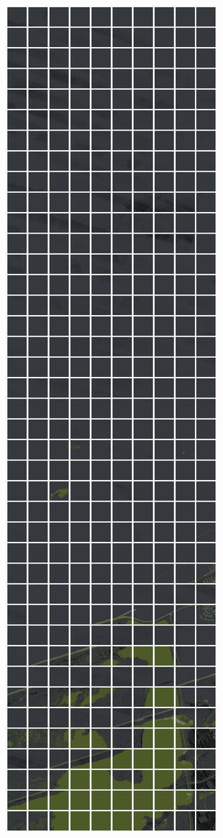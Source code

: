 <html>
<div>
<img src="https://github.com/HakkaTjakka/NL_TILE_MAP/blob/main/18/625/-1055/r.6250.-10550.png" height="44" width="44">
<img src="https://github.com/HakkaTjakka/NL_TILE_MAP/blob/main/18/625/-1055/r.6251.-10550.png" height="44" width="44">
<img src="https://github.com/HakkaTjakka/NL_TILE_MAP/blob/main/18/625/-1055/r.6252.-10550.png" height="44" width="44">
<img src="https://github.com/HakkaTjakka/NL_TILE_MAP/blob/main/18/625/-1055/r.6253.-10550.png" height="44" width="44">
<img src="https://github.com/HakkaTjakka/NL_TILE_MAP/blob/main/18/625/-1055/r.6254.-10550.png" height="44" width="44">
<img src="https://github.com/HakkaTjakka/NL_TILE_MAP/blob/main/18/625/-1055/r.6255.-10550.png" height="44" width="44">
<img src="https://github.com/HakkaTjakka/NL_TILE_MAP/blob/main/18/625/-1055/r.6256.-10550.png" height="44" width="44">
<img src="https://github.com/HakkaTjakka/NL_TILE_MAP/blob/main/18/625/-1055/r.6257.-10550.png" height="44" width="44">
<img src="https://github.com/HakkaTjakka/NL_TILE_MAP/blob/main/18/625/-1055/r.6258.-10550.png" height="44" width="44">
<img src="https://github.com/HakkaTjakka/NL_TILE_MAP/blob/main/18/625/-1055/r.6259.-10550.png" height="44" width="44">
<img src="https://github.com/HakkaTjakka/NL_TILE_MAP/blob/main/18/626/-1055/r.6260.-10550.png" height="44" width="44">
<img src="https://github.com/HakkaTjakka/NL_TILE_MAP/blob/main/18/626/-1055/r.6261.-10550.png" height="44" width="44">
<img src="https://github.com/HakkaTjakka/NL_TILE_MAP/blob/main/18/626/-1055/r.6262.-10550.png" height="44" width="44">
<img src="https://github.com/HakkaTjakka/NL_TILE_MAP/blob/main/18/626/-1055/r.6263.-10550.png" height="44" width="44">
<img src="https://github.com/HakkaTjakka/NL_TILE_MAP/blob/main/18/626/-1055/r.6264.-10550.png" height="44" width="44">
<img src="https://github.com/HakkaTjakka/NL_TILE_MAP/blob/main/18/626/-1055/r.6265.-10550.png" height="44" width="44">
<img src="https://github.com/HakkaTjakka/NL_TILE_MAP/blob/main/18/626/-1055/r.6266.-10550.png" height="44" width="44">
<img src="https://github.com/HakkaTjakka/NL_TILE_MAP/blob/main/18/626/-1055/r.6267.-10550.png" height="44" width="44">
<img src="https://github.com/HakkaTjakka/NL_TILE_MAP/blob/main/18/626/-1055/r.6268.-10550.png" height="44" width="44">
<img src="https://github.com/HakkaTjakka/NL_TILE_MAP/blob/main/18/626/-1055/r.6269.-10550.png" height="44" width="44">
<br>
<img src="https://github.com/HakkaTjakka/NL_TILE_MAP/blob/main/18/625/-1055/r.6250.-10549.png" height="44" width="44">
<img src="https://github.com/HakkaTjakka/NL_TILE_MAP/blob/main/18/625/-1055/r.6251.-10549.png" height="44" width="44">
<img src="https://github.com/HakkaTjakka/NL_TILE_MAP/blob/main/18/625/-1055/r.6252.-10549.png" height="44" width="44">
<img src="https://github.com/HakkaTjakka/NL_TILE_MAP/blob/main/18/625/-1055/r.6253.-10549.png" height="44" width="44">
<img src="https://github.com/HakkaTjakka/NL_TILE_MAP/blob/main/18/625/-1055/r.6254.-10549.png" height="44" width="44">
<img src="https://github.com/HakkaTjakka/NL_TILE_MAP/blob/main/18/625/-1055/r.6255.-10549.png" height="44" width="44">
<img src="https://github.com/HakkaTjakka/NL_TILE_MAP/blob/main/18/625/-1055/r.6256.-10549.png" height="44" width="44">
<img src="https://github.com/HakkaTjakka/NL_TILE_MAP/blob/main/18/625/-1055/r.6257.-10549.png" height="44" width="44">
<img src="https://github.com/HakkaTjakka/NL_TILE_MAP/blob/main/18/625/-1055/r.6258.-10549.png" height="44" width="44">
<img src="https://github.com/HakkaTjakka/NL_TILE_MAP/blob/main/18/625/-1055/r.6259.-10549.png" height="44" width="44">
<img src="https://github.com/HakkaTjakka/NL_TILE_MAP/blob/main/18/626/-1055/r.6260.-10549.png" height="44" width="44">
<img src="https://github.com/HakkaTjakka/NL_TILE_MAP/blob/main/18/626/-1055/r.6261.-10549.png" height="44" width="44">
<img src="https://github.com/HakkaTjakka/NL_TILE_MAP/blob/main/18/626/-1055/r.6262.-10549.png" height="44" width="44">
<img src="https://github.com/HakkaTjakka/NL_TILE_MAP/blob/main/18/626/-1055/r.6263.-10549.png" height="44" width="44">
<img src="https://github.com/HakkaTjakka/NL_TILE_MAP/blob/main/18/626/-1055/r.6264.-10549.png" height="44" width="44">
<img src="https://github.com/HakkaTjakka/NL_TILE_MAP/blob/main/18/626/-1055/r.6265.-10549.png" height="44" width="44">
<img src="https://github.com/HakkaTjakka/NL_TILE_MAP/blob/main/18/626/-1055/r.6266.-10549.png" height="44" width="44">
<img src="https://github.com/HakkaTjakka/NL_TILE_MAP/blob/main/18/626/-1055/r.6267.-10549.png" height="44" width="44">
<img src="https://github.com/HakkaTjakka/NL_TILE_MAP/blob/main/18/626/-1055/r.6268.-10549.png" height="44" width="44">
<img src="https://github.com/HakkaTjakka/NL_TILE_MAP/blob/main/18/626/-1055/r.6269.-10549.png" height="44" width="44">
<br>
<img src="https://github.com/HakkaTjakka/NL_TILE_MAP/blob/main/18/625/-1055/r.6250.-10548.png" height="44" width="44">
<img src="https://github.com/HakkaTjakka/NL_TILE_MAP/blob/main/18/625/-1055/r.6251.-10548.png" height="44" width="44">
<img src="https://github.com/HakkaTjakka/NL_TILE_MAP/blob/main/18/625/-1055/r.6252.-10548.png" height="44" width="44">
<img src="https://github.com/HakkaTjakka/NL_TILE_MAP/blob/main/18/625/-1055/r.6253.-10548.png" height="44" width="44">
<img src="https://github.com/HakkaTjakka/NL_TILE_MAP/blob/main/18/625/-1055/r.6254.-10548.png" height="44" width="44">
<img src="https://github.com/HakkaTjakka/NL_TILE_MAP/blob/main/18/625/-1055/r.6255.-10548.png" height="44" width="44">
<img src="https://github.com/HakkaTjakka/NL_TILE_MAP/blob/main/18/625/-1055/r.6256.-10548.png" height="44" width="44">
<img src="https://github.com/HakkaTjakka/NL_TILE_MAP/blob/main/18/625/-1055/r.6257.-10548.png" height="44" width="44">
<img src="https://github.com/HakkaTjakka/NL_TILE_MAP/blob/main/18/625/-1055/r.6258.-10548.png" height="44" width="44">
<img src="https://github.com/HakkaTjakka/NL_TILE_MAP/blob/main/18/625/-1055/r.6259.-10548.png" height="44" width="44">
<img src="https://github.com/HakkaTjakka/NL_TILE_MAP/blob/main/18/626/-1055/r.6260.-10548.png" height="44" width="44">
<img src="https://github.com/HakkaTjakka/NL_TILE_MAP/blob/main/18/626/-1055/r.6261.-10548.png" height="44" width="44">
<img src="https://github.com/HakkaTjakka/NL_TILE_MAP/blob/main/18/626/-1055/r.6262.-10548.png" height="44" width="44">
<img src="https://github.com/HakkaTjakka/NL_TILE_MAP/blob/main/18/626/-1055/r.6263.-10548.png" height="44" width="44">
<img src="https://github.com/HakkaTjakka/NL_TILE_MAP/blob/main/18/626/-1055/r.6264.-10548.png" height="44" width="44">
<img src="https://github.com/HakkaTjakka/NL_TILE_MAP/blob/main/18/626/-1055/r.6265.-10548.png" height="44" width="44">
<img src="https://github.com/HakkaTjakka/NL_TILE_MAP/blob/main/18/626/-1055/r.6266.-10548.png" height="44" width="44">
<img src="https://github.com/HakkaTjakka/NL_TILE_MAP/blob/main/18/626/-1055/r.6267.-10548.png" height="44" width="44">
<img src="https://github.com/HakkaTjakka/NL_TILE_MAP/blob/main/18/626/-1055/r.6268.-10548.png" height="44" width="44">
<img src="https://github.com/HakkaTjakka/NL_TILE_MAP/blob/main/18/626/-1055/r.6269.-10548.png" height="44" width="44">
<br>
<img src="https://github.com/HakkaTjakka/NL_TILE_MAP/blob/main/18/625/-1055/r.6250.-10547.png" height="44" width="44">
<img src="https://github.com/HakkaTjakka/NL_TILE_MAP/blob/main/18/625/-1055/r.6251.-10547.png" height="44" width="44">
<img src="https://github.com/HakkaTjakka/NL_TILE_MAP/blob/main/18/625/-1055/r.6252.-10547.png" height="44" width="44">
<img src="https://github.com/HakkaTjakka/NL_TILE_MAP/blob/main/18/625/-1055/r.6253.-10547.png" height="44" width="44">
<img src="https://github.com/HakkaTjakka/NL_TILE_MAP/blob/main/18/625/-1055/r.6254.-10547.png" height="44" width="44">
<img src="https://github.com/HakkaTjakka/NL_TILE_MAP/blob/main/18/625/-1055/r.6255.-10547.png" height="44" width="44">
<img src="https://github.com/HakkaTjakka/NL_TILE_MAP/blob/main/18/625/-1055/r.6256.-10547.png" height="44" width="44">
<img src="https://github.com/HakkaTjakka/NL_TILE_MAP/blob/main/18/625/-1055/r.6257.-10547.png" height="44" width="44">
<img src="https://github.com/HakkaTjakka/NL_TILE_MAP/blob/main/18/625/-1055/r.6258.-10547.png" height="44" width="44">
<img src="https://github.com/HakkaTjakka/NL_TILE_MAP/blob/main/18/625/-1055/r.6259.-10547.png" height="44" width="44">
<img src="https://github.com/HakkaTjakka/NL_TILE_MAP/blob/main/18/626/-1055/r.6260.-10547.png" height="44" width="44">
<img src="https://github.com/HakkaTjakka/NL_TILE_MAP/blob/main/18/626/-1055/r.6261.-10547.png" height="44" width="44">
<img src="https://github.com/HakkaTjakka/NL_TILE_MAP/blob/main/18/626/-1055/r.6262.-10547.png" height="44" width="44">
<img src="https://github.com/HakkaTjakka/NL_TILE_MAP/blob/main/18/626/-1055/r.6263.-10547.png" height="44" width="44">
<img src="https://github.com/HakkaTjakka/NL_TILE_MAP/blob/main/18/626/-1055/r.6264.-10547.png" height="44" width="44">
<img src="https://github.com/HakkaTjakka/NL_TILE_MAP/blob/main/18/626/-1055/r.6265.-10547.png" height="44" width="44">
<img src="https://github.com/HakkaTjakka/NL_TILE_MAP/blob/main/18/626/-1055/r.6266.-10547.png" height="44" width="44">
<img src="https://github.com/HakkaTjakka/NL_TILE_MAP/blob/main/18/626/-1055/r.6267.-10547.png" height="44" width="44">
<img src="https://github.com/HakkaTjakka/NL_TILE_MAP/blob/main/18/626/-1055/r.6268.-10547.png" height="44" width="44">
<img src="https://github.com/HakkaTjakka/NL_TILE_MAP/blob/main/18/626/-1055/r.6269.-10547.png" height="44" width="44">
<br>
<img src="https://github.com/HakkaTjakka/NL_TILE_MAP/blob/main/18/625/-1055/r.6250.-10546.png" height="44" width="44">
<img src="https://github.com/HakkaTjakka/NL_TILE_MAP/blob/main/18/625/-1055/r.6251.-10546.png" height="44" width="44">
<img src="https://github.com/HakkaTjakka/NL_TILE_MAP/blob/main/18/625/-1055/r.6252.-10546.png" height="44" width="44">
<img src="https://github.com/HakkaTjakka/NL_TILE_MAP/blob/main/18/625/-1055/r.6253.-10546.png" height="44" width="44">
<img src="https://github.com/HakkaTjakka/NL_TILE_MAP/blob/main/18/625/-1055/r.6254.-10546.png" height="44" width="44">
<img src="https://github.com/HakkaTjakka/NL_TILE_MAP/blob/main/18/625/-1055/r.6255.-10546.png" height="44" width="44">
<img src="https://github.com/HakkaTjakka/NL_TILE_MAP/blob/main/18/625/-1055/r.6256.-10546.png" height="44" width="44">
<img src="https://github.com/HakkaTjakka/NL_TILE_MAP/blob/main/18/625/-1055/r.6257.-10546.png" height="44" width="44">
<img src="https://github.com/HakkaTjakka/NL_TILE_MAP/blob/main/18/625/-1055/r.6258.-10546.png" height="44" width="44">
<img src="https://github.com/HakkaTjakka/NL_TILE_MAP/blob/main/18/625/-1055/r.6259.-10546.png" height="44" width="44">
<img src="https://github.com/HakkaTjakka/NL_TILE_MAP/blob/main/18/626/-1055/r.6260.-10546.png" height="44" width="44">
<img src="https://github.com/HakkaTjakka/NL_TILE_MAP/blob/main/18/626/-1055/r.6261.-10546.png" height="44" width="44">
<img src="https://github.com/HakkaTjakka/NL_TILE_MAP/blob/main/18/626/-1055/r.6262.-10546.png" height="44" width="44">
<img src="https://github.com/HakkaTjakka/NL_TILE_MAP/blob/main/18/626/-1055/r.6263.-10546.png" height="44" width="44">
<img src="https://github.com/HakkaTjakka/NL_TILE_MAP/blob/main/18/626/-1055/r.6264.-10546.png" height="44" width="44">
<img src="https://github.com/HakkaTjakka/NL_TILE_MAP/blob/main/18/626/-1055/r.6265.-10546.png" height="44" width="44">
<img src="https://github.com/HakkaTjakka/NL_TILE_MAP/blob/main/18/626/-1055/r.6266.-10546.png" height="44" width="44">
<img src="https://github.com/HakkaTjakka/NL_TILE_MAP/blob/main/18/626/-1055/r.6267.-10546.png" height="44" width="44">
<img src="https://github.com/HakkaTjakka/NL_TILE_MAP/blob/main/18/626/-1055/r.6268.-10546.png" height="44" width="44">
<img src="https://github.com/HakkaTjakka/NL_TILE_MAP/blob/main/18/626/-1055/r.6269.-10546.png" height="44" width="44">
<br>
<img src="https://github.com/HakkaTjakka/NL_TILE_MAP/blob/main/18/625/-1055/r.6250.-10545.png" height="44" width="44">
<img src="https://github.com/HakkaTjakka/NL_TILE_MAP/blob/main/18/625/-1055/r.6251.-10545.png" height="44" width="44">
<img src="https://github.com/HakkaTjakka/NL_TILE_MAP/blob/main/18/625/-1055/r.6252.-10545.png" height="44" width="44">
<img src="https://github.com/HakkaTjakka/NL_TILE_MAP/blob/main/18/625/-1055/r.6253.-10545.png" height="44" width="44">
<img src="https://github.com/HakkaTjakka/NL_TILE_MAP/blob/main/18/625/-1055/r.6254.-10545.png" height="44" width="44">
<img src="https://github.com/HakkaTjakka/NL_TILE_MAP/blob/main/18/625/-1055/r.6255.-10545.png" height="44" width="44">
<img src="https://github.com/HakkaTjakka/NL_TILE_MAP/blob/main/18/625/-1055/r.6256.-10545.png" height="44" width="44">
<img src="https://github.com/HakkaTjakka/NL_TILE_MAP/blob/main/18/625/-1055/r.6257.-10545.png" height="44" width="44">
<img src="https://github.com/HakkaTjakka/NL_TILE_MAP/blob/main/18/625/-1055/r.6258.-10545.png" height="44" width="44">
<img src="https://github.com/HakkaTjakka/NL_TILE_MAP/blob/main/18/625/-1055/r.6259.-10545.png" height="44" width="44">
<img src="https://github.com/HakkaTjakka/NL_TILE_MAP/blob/main/18/626/-1055/r.6260.-10545.png" height="44" width="44">
<img src="https://github.com/HakkaTjakka/NL_TILE_MAP/blob/main/18/626/-1055/r.6261.-10545.png" height="44" width="44">
<img src="https://github.com/HakkaTjakka/NL_TILE_MAP/blob/main/18/626/-1055/r.6262.-10545.png" height="44" width="44">
<img src="https://github.com/HakkaTjakka/NL_TILE_MAP/blob/main/18/626/-1055/r.6263.-10545.png" height="44" width="44">
<img src="https://github.com/HakkaTjakka/NL_TILE_MAP/blob/main/18/626/-1055/r.6264.-10545.png" height="44" width="44">
<img src="https://github.com/HakkaTjakka/NL_TILE_MAP/blob/main/18/626/-1055/r.6265.-10545.png" height="44" width="44">
<img src="https://github.com/HakkaTjakka/NL_TILE_MAP/blob/main/18/626/-1055/r.6266.-10545.png" height="44" width="44">
<img src="https://github.com/HakkaTjakka/NL_TILE_MAP/blob/main/18/626/-1055/r.6267.-10545.png" height="44" width="44">
<img src="https://github.com/HakkaTjakka/NL_TILE_MAP/blob/main/18/626/-1055/r.6268.-10545.png" height="44" width="44">
<img src="https://github.com/HakkaTjakka/NL_TILE_MAP/blob/main/18/626/-1055/r.6269.-10545.png" height="44" width="44">
<br>
<img src="https://github.com/HakkaTjakka/NL_TILE_MAP/blob/main/18/625/-1055/r.6250.-10544.png" height="44" width="44">
<img src="https://github.com/HakkaTjakka/NL_TILE_MAP/blob/main/18/625/-1055/r.6251.-10544.png" height="44" width="44">
<img src="https://github.com/HakkaTjakka/NL_TILE_MAP/blob/main/18/625/-1055/r.6252.-10544.png" height="44" width="44">
<img src="https://github.com/HakkaTjakka/NL_TILE_MAP/blob/main/18/625/-1055/r.6253.-10544.png" height="44" width="44">
<img src="https://github.com/HakkaTjakka/NL_TILE_MAP/blob/main/18/625/-1055/r.6254.-10544.png" height="44" width="44">
<img src="https://github.com/HakkaTjakka/NL_TILE_MAP/blob/main/18/625/-1055/r.6255.-10544.png" height="44" width="44">
<img src="https://github.com/HakkaTjakka/NL_TILE_MAP/blob/main/18/625/-1055/r.6256.-10544.png" height="44" width="44">
<img src="https://github.com/HakkaTjakka/NL_TILE_MAP/blob/main/18/625/-1055/r.6257.-10544.png" height="44" width="44">
<img src="https://github.com/HakkaTjakka/NL_TILE_MAP/blob/main/18/625/-1055/r.6258.-10544.png" height="44" width="44">
<img src="https://github.com/HakkaTjakka/NL_TILE_MAP/blob/main/18/625/-1055/r.6259.-10544.png" height="44" width="44">
<img src="https://github.com/HakkaTjakka/NL_TILE_MAP/blob/main/18/626/-1055/r.6260.-10544.png" height="44" width="44">
<img src="https://github.com/HakkaTjakka/NL_TILE_MAP/blob/main/18/626/-1055/r.6261.-10544.png" height="44" width="44">
<img src="https://github.com/HakkaTjakka/NL_TILE_MAP/blob/main/18/626/-1055/r.6262.-10544.png" height="44" width="44">
<img src="https://github.com/HakkaTjakka/NL_TILE_MAP/blob/main/18/626/-1055/r.6263.-10544.png" height="44" width="44">
<img src="https://github.com/HakkaTjakka/NL_TILE_MAP/blob/main/18/626/-1055/r.6264.-10544.png" height="44" width="44">
<img src="https://github.com/HakkaTjakka/NL_TILE_MAP/blob/main/18/626/-1055/r.6265.-10544.png" height="44" width="44">
<img src="https://github.com/HakkaTjakka/NL_TILE_MAP/blob/main/18/626/-1055/r.6266.-10544.png" height="44" width="44">
<img src="https://github.com/HakkaTjakka/NL_TILE_MAP/blob/main/18/626/-1055/r.6267.-10544.png" height="44" width="44">
<img src="https://github.com/HakkaTjakka/NL_TILE_MAP/blob/main/18/626/-1055/r.6268.-10544.png" height="44" width="44">
<img src="https://github.com/HakkaTjakka/NL_TILE_MAP/blob/main/18/626/-1055/r.6269.-10544.png" height="44" width="44">
<br>
<img src="https://github.com/HakkaTjakka/NL_TILE_MAP/blob/main/18/625/-1055/r.6250.-10543.png" height="44" width="44">
<img src="https://github.com/HakkaTjakka/NL_TILE_MAP/blob/main/18/625/-1055/r.6251.-10543.png" height="44" width="44">
<img src="https://github.com/HakkaTjakka/NL_TILE_MAP/blob/main/18/625/-1055/r.6252.-10543.png" height="44" width="44">
<img src="https://github.com/HakkaTjakka/NL_TILE_MAP/blob/main/18/625/-1055/r.6253.-10543.png" height="44" width="44">
<img src="https://github.com/HakkaTjakka/NL_TILE_MAP/blob/main/18/625/-1055/r.6254.-10543.png" height="44" width="44">
<img src="https://github.com/HakkaTjakka/NL_TILE_MAP/blob/main/18/625/-1055/r.6255.-10543.png" height="44" width="44">
<img src="https://github.com/HakkaTjakka/NL_TILE_MAP/blob/main/18/625/-1055/r.6256.-10543.png" height="44" width="44">
<img src="https://github.com/HakkaTjakka/NL_TILE_MAP/blob/main/18/625/-1055/r.6257.-10543.png" height="44" width="44">
<img src="https://github.com/HakkaTjakka/NL_TILE_MAP/blob/main/18/625/-1055/r.6258.-10543.png" height="44" width="44">
<img src="https://github.com/HakkaTjakka/NL_TILE_MAP/blob/main/18/625/-1055/r.6259.-10543.png" height="44" width="44">
<img src="https://github.com/HakkaTjakka/NL_TILE_MAP/blob/main/18/626/-1055/r.6260.-10543.png" height="44" width="44">
<img src="https://github.com/HakkaTjakka/NL_TILE_MAP/blob/main/18/626/-1055/r.6261.-10543.png" height="44" width="44">
<img src="https://github.com/HakkaTjakka/NL_TILE_MAP/blob/main/18/626/-1055/r.6262.-10543.png" height="44" width="44">
<img src="https://github.com/HakkaTjakka/NL_TILE_MAP/blob/main/18/626/-1055/r.6263.-10543.png" height="44" width="44">
<img src="https://github.com/HakkaTjakka/NL_TILE_MAP/blob/main/18/626/-1055/r.6264.-10543.png" height="44" width="44">
<img src="https://github.com/HakkaTjakka/NL_TILE_MAP/blob/main/18/626/-1055/r.6265.-10543.png" height="44" width="44">
<img src="https://github.com/HakkaTjakka/NL_TILE_MAP/blob/main/18/626/-1055/r.6266.-10543.png" height="44" width="44">
<img src="https://github.com/HakkaTjakka/NL_TILE_MAP/blob/main/18/626/-1055/r.6267.-10543.png" height="44" width="44">
<img src="https://github.com/HakkaTjakka/NL_TILE_MAP/blob/main/18/626/-1055/r.6268.-10543.png" height="44" width="44">
<img src="https://github.com/HakkaTjakka/NL_TILE_MAP/blob/main/18/626/-1055/r.6269.-10543.png" height="44" width="44">
<br>
<img src="https://github.com/HakkaTjakka/NL_TILE_MAP/blob/main/18/625/-1055/r.6250.-10542.png" height="44" width="44">
<img src="https://github.com/HakkaTjakka/NL_TILE_MAP/blob/main/18/625/-1055/r.6251.-10542.png" height="44" width="44">
<img src="https://github.com/HakkaTjakka/NL_TILE_MAP/blob/main/18/625/-1055/r.6252.-10542.png" height="44" width="44">
<img src="https://github.com/HakkaTjakka/NL_TILE_MAP/blob/main/18/625/-1055/r.6253.-10542.png" height="44" width="44">
<img src="https://github.com/HakkaTjakka/NL_TILE_MAP/blob/main/18/625/-1055/r.6254.-10542.png" height="44" width="44">
<img src="https://github.com/HakkaTjakka/NL_TILE_MAP/blob/main/18/625/-1055/r.6255.-10542.png" height="44" width="44">
<img src="https://github.com/HakkaTjakka/NL_TILE_MAP/blob/main/18/625/-1055/r.6256.-10542.png" height="44" width="44">
<img src="https://github.com/HakkaTjakka/NL_TILE_MAP/blob/main/18/625/-1055/r.6257.-10542.png" height="44" width="44">
<img src="https://github.com/HakkaTjakka/NL_TILE_MAP/blob/main/18/625/-1055/r.6258.-10542.png" height="44" width="44">
<img src="https://github.com/HakkaTjakka/NL_TILE_MAP/blob/main/18/625/-1055/r.6259.-10542.png" height="44" width="44">
<img src="https://github.com/HakkaTjakka/NL_TILE_MAP/blob/main/18/626/-1055/r.6260.-10542.png" height="44" width="44">
<img src="https://github.com/HakkaTjakka/NL_TILE_MAP/blob/main/18/626/-1055/r.6261.-10542.png" height="44" width="44">
<img src="https://github.com/HakkaTjakka/NL_TILE_MAP/blob/main/18/626/-1055/r.6262.-10542.png" height="44" width="44">
<img src="https://github.com/HakkaTjakka/NL_TILE_MAP/blob/main/18/626/-1055/r.6263.-10542.png" height="44" width="44">
<img src="https://github.com/HakkaTjakka/NL_TILE_MAP/blob/main/18/626/-1055/r.6264.-10542.png" height="44" width="44">
<img src="https://github.com/HakkaTjakka/NL_TILE_MAP/blob/main/18/626/-1055/r.6265.-10542.png" height="44" width="44">
<img src="https://github.com/HakkaTjakka/NL_TILE_MAP/blob/main/18/626/-1055/r.6266.-10542.png" height="44" width="44">
<img src="https://github.com/HakkaTjakka/NL_TILE_MAP/blob/main/18/626/-1055/r.6267.-10542.png" height="44" width="44">
<img src="https://github.com/HakkaTjakka/NL_TILE_MAP/blob/main/18/626/-1055/r.6268.-10542.png" height="44" width="44">
<img src="https://github.com/HakkaTjakka/NL_TILE_MAP/blob/main/18/626/-1055/r.6269.-10542.png" height="44" width="44">
<br>
<img src="https://github.com/HakkaTjakka/NL_TILE_MAP/blob/main/18/625/-1055/r.6250.-10541.png" height="44" width="44">
<img src="https://github.com/HakkaTjakka/NL_TILE_MAP/blob/main/18/625/-1055/r.6251.-10541.png" height="44" width="44">
<img src="https://github.com/HakkaTjakka/NL_TILE_MAP/blob/main/18/625/-1055/r.6252.-10541.png" height="44" width="44">
<img src="https://github.com/HakkaTjakka/NL_TILE_MAP/blob/main/18/625/-1055/r.6253.-10541.png" height="44" width="44">
<img src="https://github.com/HakkaTjakka/NL_TILE_MAP/blob/main/18/625/-1055/r.6254.-10541.png" height="44" width="44">
<img src="https://github.com/HakkaTjakka/NL_TILE_MAP/blob/main/18/625/-1055/r.6255.-10541.png" height="44" width="44">
<img src="https://github.com/HakkaTjakka/NL_TILE_MAP/blob/main/18/625/-1055/r.6256.-10541.png" height="44" width="44">
<img src="https://github.com/HakkaTjakka/NL_TILE_MAP/blob/main/18/625/-1055/r.6257.-10541.png" height="44" width="44">
<img src="https://github.com/HakkaTjakka/NL_TILE_MAP/blob/main/18/625/-1055/r.6258.-10541.png" height="44" width="44">
<img src="https://github.com/HakkaTjakka/NL_TILE_MAP/blob/main/18/625/-1055/r.6259.-10541.png" height="44" width="44">
<img src="https://github.com/HakkaTjakka/NL_TILE_MAP/blob/main/18/626/-1055/r.6260.-10541.png" height="44" width="44">
<img src="https://github.com/HakkaTjakka/NL_TILE_MAP/blob/main/18/626/-1055/r.6261.-10541.png" height="44" width="44">
<img src="https://github.com/HakkaTjakka/NL_TILE_MAP/blob/main/18/626/-1055/r.6262.-10541.png" height="44" width="44">
<img src="https://github.com/HakkaTjakka/NL_TILE_MAP/blob/main/18/626/-1055/r.6263.-10541.png" height="44" width="44">
<img src="https://github.com/HakkaTjakka/NL_TILE_MAP/blob/main/18/626/-1055/r.6264.-10541.png" height="44" width="44">
<img src="https://github.com/HakkaTjakka/NL_TILE_MAP/blob/main/18/626/-1055/r.6265.-10541.png" height="44" width="44">
<img src="https://github.com/HakkaTjakka/NL_TILE_MAP/blob/main/18/626/-1055/r.6266.-10541.png" height="44" width="44">
<img src="https://github.com/HakkaTjakka/NL_TILE_MAP/blob/main/18/626/-1055/r.6267.-10541.png" height="44" width="44">
<img src="https://github.com/HakkaTjakka/NL_TILE_MAP/blob/main/18/626/-1055/r.6268.-10541.png" height="44" width="44">
<img src="https://github.com/HakkaTjakka/NL_TILE_MAP/blob/main/18/626/-1055/r.6269.-10541.png" height="44" width="44">
<br>
<img src="https://github.com/HakkaTjakka/NL_TILE_MAP/blob/main/18/625/-1054/r.6250.-10540.png" height="44" width="44">
<img src="https://github.com/HakkaTjakka/NL_TILE_MAP/blob/main/18/625/-1054/r.6251.-10540.png" height="44" width="44">
<img src="https://github.com/HakkaTjakka/NL_TILE_MAP/blob/main/18/625/-1054/r.6252.-10540.png" height="44" width="44">
<img src="https://github.com/HakkaTjakka/NL_TILE_MAP/blob/main/18/625/-1054/r.6253.-10540.png" height="44" width="44">
<img src="https://github.com/HakkaTjakka/NL_TILE_MAP/blob/main/18/625/-1054/r.6254.-10540.png" height="44" width="44">
<img src="https://github.com/HakkaTjakka/NL_TILE_MAP/blob/main/18/625/-1054/r.6255.-10540.png" height="44" width="44">
<img src="https://github.com/HakkaTjakka/NL_TILE_MAP/blob/main/18/625/-1054/r.6256.-10540.png" height="44" width="44">
<img src="https://github.com/HakkaTjakka/NL_TILE_MAP/blob/main/18/625/-1054/r.6257.-10540.png" height="44" width="44">
<img src="https://github.com/HakkaTjakka/NL_TILE_MAP/blob/main/18/625/-1054/r.6258.-10540.png" height="44" width="44">
<img src="https://github.com/HakkaTjakka/NL_TILE_MAP/blob/main/18/625/-1054/r.6259.-10540.png" height="44" width="44">
<img src="https://github.com/HakkaTjakka/NL_TILE_MAP/blob/main/18/626/-1054/r.6260.-10540.png" height="44" width="44">
<img src="https://github.com/HakkaTjakka/NL_TILE_MAP/blob/main/18/626/-1054/r.6261.-10540.png" height="44" width="44">
<img src="https://github.com/HakkaTjakka/NL_TILE_MAP/blob/main/18/626/-1054/r.6262.-10540.png" height="44" width="44">
<img src="https://github.com/HakkaTjakka/NL_TILE_MAP/blob/main/18/626/-1054/r.6263.-10540.png" height="44" width="44">
<img src="https://github.com/HakkaTjakka/NL_TILE_MAP/blob/main/18/626/-1054/r.6264.-10540.png" height="44" width="44">
<img src="https://github.com/HakkaTjakka/NL_TILE_MAP/blob/main/18/626/-1054/r.6265.-10540.png" height="44" width="44">
<img src="https://github.com/HakkaTjakka/NL_TILE_MAP/blob/main/18/626/-1054/r.6266.-10540.png" height="44" width="44">
<img src="https://github.com/HakkaTjakka/NL_TILE_MAP/blob/main/18/626/-1054/r.6267.-10540.png" height="44" width="44">
<img src="https://github.com/HakkaTjakka/NL_TILE_MAP/blob/main/18/626/-1054/r.6268.-10540.png" height="44" width="44">
<img src="https://github.com/HakkaTjakka/NL_TILE_MAP/blob/main/18/626/-1054/r.6269.-10540.png" height="44" width="44">
<br>
<img src="https://github.com/HakkaTjakka/NL_TILE_MAP/blob/main/18/625/-1054/r.6250.-10539.png" height="44" width="44">
<img src="https://github.com/HakkaTjakka/NL_TILE_MAP/blob/main/18/625/-1054/r.6251.-10539.png" height="44" width="44">
<img src="https://github.com/HakkaTjakka/NL_TILE_MAP/blob/main/18/625/-1054/r.6252.-10539.png" height="44" width="44">
<img src="https://github.com/HakkaTjakka/NL_TILE_MAP/blob/main/18/625/-1054/r.6253.-10539.png" height="44" width="44">
<img src="https://github.com/HakkaTjakka/NL_TILE_MAP/blob/main/18/625/-1054/r.6254.-10539.png" height="44" width="44">
<img src="https://github.com/HakkaTjakka/NL_TILE_MAP/blob/main/18/625/-1054/r.6255.-10539.png" height="44" width="44">
<img src="https://github.com/HakkaTjakka/NL_TILE_MAP/blob/main/18/625/-1054/r.6256.-10539.png" height="44" width="44">
<img src="https://github.com/HakkaTjakka/NL_TILE_MAP/blob/main/18/625/-1054/r.6257.-10539.png" height="44" width="44">
<img src="https://github.com/HakkaTjakka/NL_TILE_MAP/blob/main/18/625/-1054/r.6258.-10539.png" height="44" width="44">
<img src="https://github.com/HakkaTjakka/NL_TILE_MAP/blob/main/18/625/-1054/r.6259.-10539.png" height="44" width="44">
<img src="https://github.com/HakkaTjakka/NL_TILE_MAP/blob/main/18/626/-1054/r.6260.-10539.png" height="44" width="44">
<img src="https://github.com/HakkaTjakka/NL_TILE_MAP/blob/main/18/626/-1054/r.6261.-10539.png" height="44" width="44">
<img src="https://github.com/HakkaTjakka/NL_TILE_MAP/blob/main/18/626/-1054/r.6262.-10539.png" height="44" width="44">
<img src="https://github.com/HakkaTjakka/NL_TILE_MAP/blob/main/18/626/-1054/r.6263.-10539.png" height="44" width="44">
<img src="https://github.com/HakkaTjakka/NL_TILE_MAP/blob/main/18/626/-1054/r.6264.-10539.png" height="44" width="44">
<img src="https://github.com/HakkaTjakka/NL_TILE_MAP/blob/main/18/626/-1054/r.6265.-10539.png" height="44" width="44">
<img src="https://github.com/HakkaTjakka/NL_TILE_MAP/blob/main/18/626/-1054/r.6266.-10539.png" height="44" width="44">
<img src="https://github.com/HakkaTjakka/NL_TILE_MAP/blob/main/18/626/-1054/r.6267.-10539.png" height="44" width="44">
<img src="https://github.com/HakkaTjakka/NL_TILE_MAP/blob/main/18/626/-1054/r.6268.-10539.png" height="44" width="44">
<img src="https://github.com/HakkaTjakka/NL_TILE_MAP/blob/main/18/626/-1054/r.6269.-10539.png" height="44" width="44">
<br>
<img src="https://github.com/HakkaTjakka/NL_TILE_MAP/blob/main/18/625/-1054/r.6250.-10538.png" height="44" width="44">
<img src="https://github.com/HakkaTjakka/NL_TILE_MAP/blob/main/18/625/-1054/r.6251.-10538.png" height="44" width="44">
<img src="https://github.com/HakkaTjakka/NL_TILE_MAP/blob/main/18/625/-1054/r.6252.-10538.png" height="44" width="44">
<img src="https://github.com/HakkaTjakka/NL_TILE_MAP/blob/main/18/625/-1054/r.6253.-10538.png" height="44" width="44">
<img src="https://github.com/HakkaTjakka/NL_TILE_MAP/blob/main/18/625/-1054/r.6254.-10538.png" height="44" width="44">
<img src="https://github.com/HakkaTjakka/NL_TILE_MAP/blob/main/18/625/-1054/r.6255.-10538.png" height="44" width="44">
<img src="https://github.com/HakkaTjakka/NL_TILE_MAP/blob/main/18/625/-1054/r.6256.-10538.png" height="44" width="44">
<img src="https://github.com/HakkaTjakka/NL_TILE_MAP/blob/main/18/625/-1054/r.6257.-10538.png" height="44" width="44">
<img src="https://github.com/HakkaTjakka/NL_TILE_MAP/blob/main/18/625/-1054/r.6258.-10538.png" height="44" width="44">
<img src="https://github.com/HakkaTjakka/NL_TILE_MAP/blob/main/18/625/-1054/r.6259.-10538.png" height="44" width="44">
<img src="https://github.com/HakkaTjakka/NL_TILE_MAP/blob/main/18/626/-1054/r.6260.-10538.png" height="44" width="44">
<img src="https://github.com/HakkaTjakka/NL_TILE_MAP/blob/main/18/626/-1054/r.6261.-10538.png" height="44" width="44">
<img src="https://github.com/HakkaTjakka/NL_TILE_MAP/blob/main/18/626/-1054/r.6262.-10538.png" height="44" width="44">
<img src="https://github.com/HakkaTjakka/NL_TILE_MAP/blob/main/18/626/-1054/r.6263.-10538.png" height="44" width="44">
<img src="https://github.com/HakkaTjakka/NL_TILE_MAP/blob/main/18/626/-1054/r.6264.-10538.png" height="44" width="44">
<img src="https://github.com/HakkaTjakka/NL_TILE_MAP/blob/main/18/626/-1054/r.6265.-10538.png" height="44" width="44">
<img src="https://github.com/HakkaTjakka/NL_TILE_MAP/blob/main/18/626/-1054/r.6266.-10538.png" height="44" width="44">
<img src="https://github.com/HakkaTjakka/NL_TILE_MAP/blob/main/18/626/-1054/r.6267.-10538.png" height="44" width="44">
<img src="https://github.com/HakkaTjakka/NL_TILE_MAP/blob/main/18/626/-1054/r.6268.-10538.png" height="44" width="44">
<img src="https://github.com/HakkaTjakka/NL_TILE_MAP/blob/main/18/626/-1054/r.6269.-10538.png" height="44" width="44">
<br>
<img src="https://github.com/HakkaTjakka/NL_TILE_MAP/blob/main/18/625/-1054/r.6250.-10537.png" height="44" width="44">
<img src="https://github.com/HakkaTjakka/NL_TILE_MAP/blob/main/18/625/-1054/r.6251.-10537.png" height="44" width="44">
<img src="https://github.com/HakkaTjakka/NL_TILE_MAP/blob/main/18/625/-1054/r.6252.-10537.png" height="44" width="44">
<img src="https://github.com/HakkaTjakka/NL_TILE_MAP/blob/main/18/625/-1054/r.6253.-10537.png" height="44" width="44">
<img src="https://github.com/HakkaTjakka/NL_TILE_MAP/blob/main/18/625/-1054/r.6254.-10537.png" height="44" width="44">
<img src="https://github.com/HakkaTjakka/NL_TILE_MAP/blob/main/18/625/-1054/r.6255.-10537.png" height="44" width="44">
<img src="https://github.com/HakkaTjakka/NL_TILE_MAP/blob/main/18/625/-1054/r.6256.-10537.png" height="44" width="44">
<img src="https://github.com/HakkaTjakka/NL_TILE_MAP/blob/main/18/625/-1054/r.6257.-10537.png" height="44" width="44">
<img src="https://github.com/HakkaTjakka/NL_TILE_MAP/blob/main/18/625/-1054/r.6258.-10537.png" height="44" width="44">
<img src="https://github.com/HakkaTjakka/NL_TILE_MAP/blob/main/18/625/-1054/r.6259.-10537.png" height="44" width="44">
<img src="https://github.com/HakkaTjakka/NL_TILE_MAP/blob/main/18/626/-1054/r.6260.-10537.png" height="44" width="44">
<img src="https://github.com/HakkaTjakka/NL_TILE_MAP/blob/main/18/626/-1054/r.6261.-10537.png" height="44" width="44">
<img src="https://github.com/HakkaTjakka/NL_TILE_MAP/blob/main/18/626/-1054/r.6262.-10537.png" height="44" width="44">
<img src="https://github.com/HakkaTjakka/NL_TILE_MAP/blob/main/18/626/-1054/r.6263.-10537.png" height="44" width="44">
<img src="https://github.com/HakkaTjakka/NL_TILE_MAP/blob/main/18/626/-1054/r.6264.-10537.png" height="44" width="44">
<img src="https://github.com/HakkaTjakka/NL_TILE_MAP/blob/main/18/626/-1054/r.6265.-10537.png" height="44" width="44">
<img src="https://github.com/HakkaTjakka/NL_TILE_MAP/blob/main/18/626/-1054/r.6266.-10537.png" height="44" width="44">
<img src="https://github.com/HakkaTjakka/NL_TILE_MAP/blob/main/18/626/-1054/r.6267.-10537.png" height="44" width="44">
<img src="https://github.com/HakkaTjakka/NL_TILE_MAP/blob/main/18/626/-1054/r.6268.-10537.png" height="44" width="44">
<img src="https://github.com/HakkaTjakka/NL_TILE_MAP/blob/main/18/626/-1054/r.6269.-10537.png" height="44" width="44">
<br>
<img src="https://github.com/HakkaTjakka/NL_TILE_MAP/blob/main/18/625/-1054/r.6250.-10536.png" height="44" width="44">
<img src="https://github.com/HakkaTjakka/NL_TILE_MAP/blob/main/18/625/-1054/r.6251.-10536.png" height="44" width="44">
<img src="https://github.com/HakkaTjakka/NL_TILE_MAP/blob/main/18/625/-1054/r.6252.-10536.png" height="44" width="44">
<img src="https://github.com/HakkaTjakka/NL_TILE_MAP/blob/main/18/625/-1054/r.6253.-10536.png" height="44" width="44">
<img src="https://github.com/HakkaTjakka/NL_TILE_MAP/blob/main/18/625/-1054/r.6254.-10536.png" height="44" width="44">
<img src="https://github.com/HakkaTjakka/NL_TILE_MAP/blob/main/18/625/-1054/r.6255.-10536.png" height="44" width="44">
<img src="https://github.com/HakkaTjakka/NL_TILE_MAP/blob/main/18/625/-1054/r.6256.-10536.png" height="44" width="44">
<img src="https://github.com/HakkaTjakka/NL_TILE_MAP/blob/main/18/625/-1054/r.6257.-10536.png" height="44" width="44">
<img src="https://github.com/HakkaTjakka/NL_TILE_MAP/blob/main/18/625/-1054/r.6258.-10536.png" height="44" width="44">
<img src="https://github.com/HakkaTjakka/NL_TILE_MAP/blob/main/18/625/-1054/r.6259.-10536.png" height="44" width="44">
<img src="https://github.com/HakkaTjakka/NL_TILE_MAP/blob/main/18/626/-1054/r.6260.-10536.png" height="44" width="44">
<img src="https://github.com/HakkaTjakka/NL_TILE_MAP/blob/main/18/626/-1054/r.6261.-10536.png" height="44" width="44">
<img src="https://github.com/HakkaTjakka/NL_TILE_MAP/blob/main/18/626/-1054/r.6262.-10536.png" height="44" width="44">
<img src="https://github.com/HakkaTjakka/NL_TILE_MAP/blob/main/18/626/-1054/r.6263.-10536.png" height="44" width="44">
<img src="https://github.com/HakkaTjakka/NL_TILE_MAP/blob/main/18/626/-1054/r.6264.-10536.png" height="44" width="44">
<img src="https://github.com/HakkaTjakka/NL_TILE_MAP/blob/main/18/626/-1054/r.6265.-10536.png" height="44" width="44">
<img src="https://github.com/HakkaTjakka/NL_TILE_MAP/blob/main/18/626/-1054/r.6266.-10536.png" height="44" width="44">
<img src="https://github.com/HakkaTjakka/NL_TILE_MAP/blob/main/18/626/-1054/r.6267.-10536.png" height="44" width="44">
<img src="https://github.com/HakkaTjakka/NL_TILE_MAP/blob/main/18/626/-1054/r.6268.-10536.png" height="44" width="44">
<img src="https://github.com/HakkaTjakka/NL_TILE_MAP/blob/main/18/626/-1054/r.6269.-10536.png" height="44" width="44">
<br>
<img src="https://github.com/HakkaTjakka/NL_TILE_MAP/blob/main/18/625/-1054/r.6250.-10535.png" height="44" width="44">
<img src="https://github.com/HakkaTjakka/NL_TILE_MAP/blob/main/18/625/-1054/r.6251.-10535.png" height="44" width="44">
<img src="https://github.com/HakkaTjakka/NL_TILE_MAP/blob/main/18/625/-1054/r.6252.-10535.png" height="44" width="44">
<img src="https://github.com/HakkaTjakka/NL_TILE_MAP/blob/main/18/625/-1054/r.6253.-10535.png" height="44" width="44">
<img src="https://github.com/HakkaTjakka/NL_TILE_MAP/blob/main/18/625/-1054/r.6254.-10535.png" height="44" width="44">
<img src="https://github.com/HakkaTjakka/NL_TILE_MAP/blob/main/18/625/-1054/r.6255.-10535.png" height="44" width="44">
<img src="https://github.com/HakkaTjakka/NL_TILE_MAP/blob/main/18/625/-1054/r.6256.-10535.png" height="44" width="44">
<img src="https://github.com/HakkaTjakka/NL_TILE_MAP/blob/main/18/625/-1054/r.6257.-10535.png" height="44" width="44">
<img src="https://github.com/HakkaTjakka/NL_TILE_MAP/blob/main/18/625/-1054/r.6258.-10535.png" height="44" width="44">
<img src="https://github.com/HakkaTjakka/NL_TILE_MAP/blob/main/18/625/-1054/r.6259.-10535.png" height="44" width="44">
<img src="https://github.com/HakkaTjakka/NL_TILE_MAP/blob/main/18/626/-1054/r.6260.-10535.png" height="44" width="44">
<img src="https://github.com/HakkaTjakka/NL_TILE_MAP/blob/main/18/626/-1054/r.6261.-10535.png" height="44" width="44">
<img src="https://github.com/HakkaTjakka/NL_TILE_MAP/blob/main/18/626/-1054/r.6262.-10535.png" height="44" width="44">
<img src="https://github.com/HakkaTjakka/NL_TILE_MAP/blob/main/18/626/-1054/r.6263.-10535.png" height="44" width="44">
<img src="https://github.com/HakkaTjakka/NL_TILE_MAP/blob/main/18/626/-1054/r.6264.-10535.png" height="44" width="44">
<img src="https://github.com/HakkaTjakka/NL_TILE_MAP/blob/main/18/626/-1054/r.6265.-10535.png" height="44" width="44">
<img src="https://github.com/HakkaTjakka/NL_TILE_MAP/blob/main/18/626/-1054/r.6266.-10535.png" height="44" width="44">
<img src="https://github.com/HakkaTjakka/NL_TILE_MAP/blob/main/18/626/-1054/r.6267.-10535.png" height="44" width="44">
<img src="https://github.com/HakkaTjakka/NL_TILE_MAP/blob/main/18/626/-1054/r.6268.-10535.png" height="44" width="44">
<img src="https://github.com/HakkaTjakka/NL_TILE_MAP/blob/main/18/626/-1054/r.6269.-10535.png" height="44" width="44">
<br>
<img src="https://github.com/HakkaTjakka/NL_TILE_MAP/blob/main/18/625/-1054/r.6250.-10534.png" height="44" width="44">
<img src="https://github.com/HakkaTjakka/NL_TILE_MAP/blob/main/18/625/-1054/r.6251.-10534.png" height="44" width="44">
<img src="https://github.com/HakkaTjakka/NL_TILE_MAP/blob/main/18/625/-1054/r.6252.-10534.png" height="44" width="44">
<img src="https://github.com/HakkaTjakka/NL_TILE_MAP/blob/main/18/625/-1054/r.6253.-10534.png" height="44" width="44">
<img src="https://github.com/HakkaTjakka/NL_TILE_MAP/blob/main/18/625/-1054/r.6254.-10534.png" height="44" width="44">
<img src="https://github.com/HakkaTjakka/NL_TILE_MAP/blob/main/18/625/-1054/r.6255.-10534.png" height="44" width="44">
<img src="https://github.com/HakkaTjakka/NL_TILE_MAP/blob/main/18/625/-1054/r.6256.-10534.png" height="44" width="44">
<img src="https://github.com/HakkaTjakka/NL_TILE_MAP/blob/main/18/625/-1054/r.6257.-10534.png" height="44" width="44">
<img src="https://github.com/HakkaTjakka/NL_TILE_MAP/blob/main/18/625/-1054/r.6258.-10534.png" height="44" width="44">
<img src="https://github.com/HakkaTjakka/NL_TILE_MAP/blob/main/18/625/-1054/r.6259.-10534.png" height="44" width="44">
<img src="https://github.com/HakkaTjakka/NL_TILE_MAP/blob/main/18/626/-1054/r.6260.-10534.png" height="44" width="44">
<img src="https://github.com/HakkaTjakka/NL_TILE_MAP/blob/main/18/626/-1054/r.6261.-10534.png" height="44" width="44">
<img src="https://github.com/HakkaTjakka/NL_TILE_MAP/blob/main/18/626/-1054/r.6262.-10534.png" height="44" width="44">
<img src="https://github.com/HakkaTjakka/NL_TILE_MAP/blob/main/18/626/-1054/r.6263.-10534.png" height="44" width="44">
<img src="https://github.com/HakkaTjakka/NL_TILE_MAP/blob/main/18/626/-1054/r.6264.-10534.png" height="44" width="44">
<img src="https://github.com/HakkaTjakka/NL_TILE_MAP/blob/main/18/626/-1054/r.6265.-10534.png" height="44" width="44">
<img src="https://github.com/HakkaTjakka/NL_TILE_MAP/blob/main/18/626/-1054/r.6266.-10534.png" height="44" width="44">
<img src="https://github.com/HakkaTjakka/NL_TILE_MAP/blob/main/18/626/-1054/r.6267.-10534.png" height="44" width="44">
<img src="https://github.com/HakkaTjakka/NL_TILE_MAP/blob/main/18/626/-1054/r.6268.-10534.png" height="44" width="44">
<img src="https://github.com/HakkaTjakka/NL_TILE_MAP/blob/main/18/626/-1054/r.6269.-10534.png" height="44" width="44">
<br>
<img src="https://github.com/HakkaTjakka/NL_TILE_MAP/blob/main/18/625/-1054/r.6250.-10533.png" height="44" width="44">
<img src="https://github.com/HakkaTjakka/NL_TILE_MAP/blob/main/18/625/-1054/r.6251.-10533.png" height="44" width="44">
<img src="https://github.com/HakkaTjakka/NL_TILE_MAP/blob/main/18/625/-1054/r.6252.-10533.png" height="44" width="44">
<img src="https://github.com/HakkaTjakka/NL_TILE_MAP/blob/main/18/625/-1054/r.6253.-10533.png" height="44" width="44">
<img src="https://github.com/HakkaTjakka/NL_TILE_MAP/blob/main/18/625/-1054/r.6254.-10533.png" height="44" width="44">
<img src="https://github.com/HakkaTjakka/NL_TILE_MAP/blob/main/18/625/-1054/r.6255.-10533.png" height="44" width="44">
<img src="https://github.com/HakkaTjakka/NL_TILE_MAP/blob/main/18/625/-1054/r.6256.-10533.png" height="44" width="44">
<img src="https://github.com/HakkaTjakka/NL_TILE_MAP/blob/main/18/625/-1054/r.6257.-10533.png" height="44" width="44">
<img src="https://github.com/HakkaTjakka/NL_TILE_MAP/blob/main/18/625/-1054/r.6258.-10533.png" height="44" width="44">
<img src="https://github.com/HakkaTjakka/NL_TILE_MAP/blob/main/18/625/-1054/r.6259.-10533.png" height="44" width="44">
<img src="https://github.com/HakkaTjakka/NL_TILE_MAP/blob/main/18/626/-1054/r.6260.-10533.png" height="44" width="44">
<img src="https://github.com/HakkaTjakka/NL_TILE_MAP/blob/main/18/626/-1054/r.6261.-10533.png" height="44" width="44">
<img src="https://github.com/HakkaTjakka/NL_TILE_MAP/blob/main/18/626/-1054/r.6262.-10533.png" height="44" width="44">
<img src="https://github.com/HakkaTjakka/NL_TILE_MAP/blob/main/18/626/-1054/r.6263.-10533.png" height="44" width="44">
<img src="https://github.com/HakkaTjakka/NL_TILE_MAP/blob/main/18/626/-1054/r.6264.-10533.png" height="44" width="44">
<img src="https://github.com/HakkaTjakka/NL_TILE_MAP/blob/main/18/626/-1054/r.6265.-10533.png" height="44" width="44">
<img src="https://github.com/HakkaTjakka/NL_TILE_MAP/blob/main/18/626/-1054/r.6266.-10533.png" height="44" width="44">
<img src="https://github.com/HakkaTjakka/NL_TILE_MAP/blob/main/18/626/-1054/r.6267.-10533.png" height="44" width="44">
<img src="https://github.com/HakkaTjakka/NL_TILE_MAP/blob/main/18/626/-1054/r.6268.-10533.png" height="44" width="44">
<img src="https://github.com/HakkaTjakka/NL_TILE_MAP/blob/main/18/626/-1054/r.6269.-10533.png" height="44" width="44">
<br>
<img src="https://github.com/HakkaTjakka/NL_TILE_MAP/blob/main/18/625/-1054/r.6250.-10532.png" height="44" width="44">
<img src="https://github.com/HakkaTjakka/NL_TILE_MAP/blob/main/18/625/-1054/r.6251.-10532.png" height="44" width="44">
<img src="https://github.com/HakkaTjakka/NL_TILE_MAP/blob/main/18/625/-1054/r.6252.-10532.png" height="44" width="44">
<img src="https://github.com/HakkaTjakka/NL_TILE_MAP/blob/main/18/625/-1054/r.6253.-10532.png" height="44" width="44">
<img src="https://github.com/HakkaTjakka/NL_TILE_MAP/blob/main/18/625/-1054/r.6254.-10532.png" height="44" width="44">
<img src="https://github.com/HakkaTjakka/NL_TILE_MAP/blob/main/18/625/-1054/r.6255.-10532.png" height="44" width="44">
<img src="https://github.com/HakkaTjakka/NL_TILE_MAP/blob/main/18/625/-1054/r.6256.-10532.png" height="44" width="44">
<img src="https://github.com/HakkaTjakka/NL_TILE_MAP/blob/main/18/625/-1054/r.6257.-10532.png" height="44" width="44">
<img src="https://github.com/HakkaTjakka/NL_TILE_MAP/blob/main/18/625/-1054/r.6258.-10532.png" height="44" width="44">
<img src="https://github.com/HakkaTjakka/NL_TILE_MAP/blob/main/18/625/-1054/r.6259.-10532.png" height="44" width="44">
<img src="https://github.com/HakkaTjakka/NL_TILE_MAP/blob/main/18/626/-1054/r.6260.-10532.png" height="44" width="44">
<img src="https://github.com/HakkaTjakka/NL_TILE_MAP/blob/main/18/626/-1054/r.6261.-10532.png" height="44" width="44">
<img src="https://github.com/HakkaTjakka/NL_TILE_MAP/blob/main/18/626/-1054/r.6262.-10532.png" height="44" width="44">
<img src="https://github.com/HakkaTjakka/NL_TILE_MAP/blob/main/18/626/-1054/r.6263.-10532.png" height="44" width="44">
<img src="https://github.com/HakkaTjakka/NL_TILE_MAP/blob/main/18/626/-1054/r.6264.-10532.png" height="44" width="44">
<img src="https://github.com/HakkaTjakka/NL_TILE_MAP/blob/main/18/626/-1054/r.6265.-10532.png" height="44" width="44">
<img src="https://github.com/HakkaTjakka/NL_TILE_MAP/blob/main/18/626/-1054/r.6266.-10532.png" height="44" width="44">
<img src="https://github.com/HakkaTjakka/NL_TILE_MAP/blob/main/18/626/-1054/r.6267.-10532.png" height="44" width="44">
<img src="https://github.com/HakkaTjakka/NL_TILE_MAP/blob/main/18/626/-1054/r.6268.-10532.png" height="44" width="44">
<img src="https://github.com/HakkaTjakka/NL_TILE_MAP/blob/main/18/626/-1054/r.6269.-10532.png" height="44" width="44">
<br>
<img src="https://github.com/HakkaTjakka/NL_TILE_MAP/blob/main/18/625/-1054/r.6250.-10531.png" height="44" width="44">
<img src="https://github.com/HakkaTjakka/NL_TILE_MAP/blob/main/18/625/-1054/r.6251.-10531.png" height="44" width="44">
<img src="https://github.com/HakkaTjakka/NL_TILE_MAP/blob/main/18/625/-1054/r.6252.-10531.png" height="44" width="44">
<img src="https://github.com/HakkaTjakka/NL_TILE_MAP/blob/main/18/625/-1054/r.6253.-10531.png" height="44" width="44">
<img src="https://github.com/HakkaTjakka/NL_TILE_MAP/blob/main/18/625/-1054/r.6254.-10531.png" height="44" width="44">
<img src="https://github.com/HakkaTjakka/NL_TILE_MAP/blob/main/18/625/-1054/r.6255.-10531.png" height="44" width="44">
<img src="https://github.com/HakkaTjakka/NL_TILE_MAP/blob/main/18/625/-1054/r.6256.-10531.png" height="44" width="44">
<img src="https://github.com/HakkaTjakka/NL_TILE_MAP/blob/main/18/625/-1054/r.6257.-10531.png" height="44" width="44">
<img src="https://github.com/HakkaTjakka/NL_TILE_MAP/blob/main/18/625/-1054/r.6258.-10531.png" height="44" width="44">
<img src="https://github.com/HakkaTjakka/NL_TILE_MAP/blob/main/18/625/-1054/r.6259.-10531.png" height="44" width="44">
<img src="https://github.com/HakkaTjakka/NL_TILE_MAP/blob/main/18/626/-1054/r.6260.-10531.png" height="44" width="44">
<img src="https://github.com/HakkaTjakka/NL_TILE_MAP/blob/main/18/626/-1054/r.6261.-10531.png" height="44" width="44">
<img src="https://github.com/HakkaTjakka/NL_TILE_MAP/blob/main/18/626/-1054/r.6262.-10531.png" height="44" width="44">
<img src="https://github.com/HakkaTjakka/NL_TILE_MAP/blob/main/18/626/-1054/r.6263.-10531.png" height="44" width="44">
<img src="https://github.com/HakkaTjakka/NL_TILE_MAP/blob/main/18/626/-1054/r.6264.-10531.png" height="44" width="44">
<img src="https://github.com/HakkaTjakka/NL_TILE_MAP/blob/main/18/626/-1054/r.6265.-10531.png" height="44" width="44">
<img src="https://github.com/HakkaTjakka/NL_TILE_MAP/blob/main/18/626/-1054/r.6266.-10531.png" height="44" width="44">
<img src="https://github.com/HakkaTjakka/NL_TILE_MAP/blob/main/18/626/-1054/r.6267.-10531.png" height="44" width="44">
<img src="https://github.com/HakkaTjakka/NL_TILE_MAP/blob/main/18/626/-1054/r.6268.-10531.png" height="44" width="44">
<img src="https://github.com/HakkaTjakka/NL_TILE_MAP/blob/main/18/626/-1054/r.6269.-10531.png" height="44" width="44">
<br>
</div>
</html>
